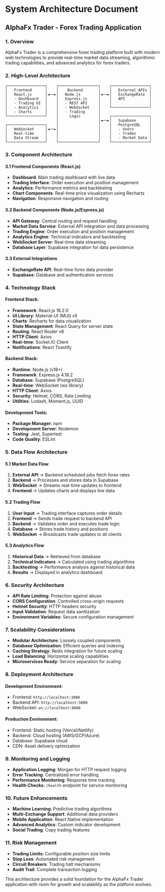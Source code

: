 # System Architecture Document
## AlphaFx Trader - Forex Trading Application

### 1. Overview

AlphaFx Trader is a comprehensive forex trading platform built with modern web technologies to provide real-time market data streaming, algorithmic trading capabilities, and advanced analytics for forex traders.

### 2. High-Level Architecture

```
┌─────────────────┐    ┌──────────────────┐    ┌─────────────────┐
│   Frontend      │    │    Backend       │    │   External APIs │
│   React.js      │◄──►│   Node.js        │◄──►│   ExchangeRate  │
│   - Dashboard   │    │   Express.js     │    │   API           │
│   - Trading UI  │    │   - REST API     │    │                 │
│   - Analytics   │    │   - WebSocket    │    └─────────────────┘
│   - Charts      │    │   - Trading      │
└─────────────────┘    │     Logic        │    ┌─────────────────┐
                       │                  │◄──►│   Supabase      │
┌─────────────────┐    │                  │    │   PostgreSQL    │
│   WebSocket     │◄──►│                  │    │   - Users       │
│   Real-time     │    │                  │    │   - Trades      │
│   Data Stream   │    │                  │    │   - Market Data │
└─────────────────┘    └──────────────────┘    └─────────────────┘
```

### 3. Component Architecture

#### 3.1 Frontend Components (React.js)
- **Dashboard**: Main trading dashboard with live data
- **Trading Interface**: Order execution and position management
- **Analytics**: Performance metrics and backtesting
- **Chart Components**: Real-time price visualization using Recharts
- **Navigation**: Responsive navigation and routing

#### 3.2 Backend Components (Node.js/Express.js)
- **API Gateway**: Central routing and request handling
- **Market Data Service**: External API integration and data processing
- **Trading Engine**: Order execution and position management
- **Analytics Engine**: Technical indicators and backtesting
- **WebSocket Server**: Real-time data streaming
- **Database Layer**: Supabase integration for data persistence

#### 3.3 External Integrations
- **ExchangeRate API**: Real-time forex data provider
- **Supabase**: Database and authentication services

### 4. Technology Stack

#### Frontend Stack:
- **Framework**: React.js 18.2.0
- **UI Library**: Material-UI (MUI) v5
- **Charts**: Recharts for data visualization
- **State Management**: React Query for server state
- **Routing**: React Router v6
- **HTTP Client**: Axios
- **Real-time**: Socket.IO Client
- **Notifications**: React Toastify

#### Backend Stack:
- **Runtime**: Node.js (v18+)
- **Framework**: Express.js 4.18.2
- **Database**: Supabase (PostgreSQL)
- **Real-time**: WebSocket (ws library)
- **HTTP Client**: Axios
- **Security**: Helmet, CORS, Rate Limiting
- **Utilities**: Lodash, Moment.js, UUID

#### Development Tools:
- **Package Manager**: npm
- **Development Server**: Nodemon
- **Testing**: Jest, Supertest
- **Code Quality**: ESLint

### 5. Data Flow Architecture

#### 5.1 Market Data Flow
1. **External API** → Backend scheduled jobs fetch forex rates
2. **Backend** → Processes and stores data in Supabase
3. **WebSocket** → Streams real-time updates to frontend
4. **Frontend** → Updates charts and displays live data

#### 5.2 Trading Flow
1. **User Input** → Trading interface captures order details
2. **Frontend** → Sends trade request to backend API
3. **Backend** → Validates order and executes trade logic
4. **Database** → Stores trade history and positions
5. **WebSocket** → Broadcasts trade updates to all clients

#### 5.3 Analytics Flow
1. **Historical Data** → Retrieved from database
2. **Technical Indicators** → Calculated using trading algorithms
3. **Backtesting** → Performance analysis against historical data
4. **Results** → Displayed in analytics dashboard

### 6. Security Architecture

- **API Rate Limiting**: Protection against abuse
- **CORS Configuration**: Controlled cross-origin requests
- **Helmet Security**: HTTP headers security
- **Input Validation**: Request data sanitization
- **Environment Variables**: Secure configuration management

### 7. Scalability Considerations

- **Modular Architecture**: Loosely coupled components
- **Database Optimization**: Efficient queries and indexing
- **Caching Strategy**: Redis integration for future scaling
- **Load Balancing**: Horizontal scaling capabilities
- **Microservices Ready**: Service separation for scaling

### 8. Deployment Architecture

#### Development Environment:
- Frontend: `http://localhost:3000`
- Backend API: `http://localhost:5000`
- WebSocket: `ws://localhost:8080`

#### Production Environment:
- Frontend: Static hosting (Vercel/Netlify)
- Backend: Cloud hosting (AWS/GCP/Azure)
- Database: Supabase cloud
- CDN: Asset delivery optimization

### 9. Monitoring and Logging

- **Application Logging**: Morgan for HTTP request logging
- **Error Tracking**: Centralized error handling
- **Performance Monitoring**: Response time tracking
- **Health Checks**: `/health` endpoint for service monitoring

### 10. Future Enhancements

- **Machine Learning**: Predictive trading algorithms
- **Multi-Exchange Support**: Additional data providers
- **Mobile Application**: React Native implementation
- **Advanced Analytics**: Custom indicator development
- **Social Trading**: Copy trading features

### 11. Risk Management

- **Trading Limits**: Configurable position size limits
- **Stop Loss**: Automated risk management
- **Circuit Breakers**: Trading halt mechanisms
- **Audit Trail**: Complete transaction logging

This architecture provides a solid foundation for the AlphaFx Trader application with room for growth and scalability as the platform evolves.
